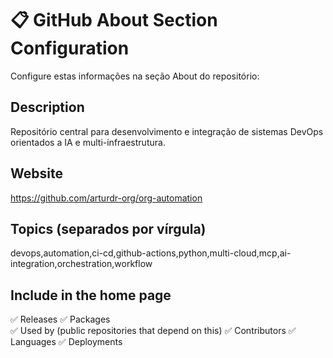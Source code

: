 # 📋 GitHub About Section Configuration

Configure estas informações na seção About do repositório:

## Description
Repositório central para desenvolvimento e integração de sistemas DevOps orientados a IA e multi-infraestrutura.

## Website  
https://github.com/arturdr-org/org-automation

## Topics (separados por vírgula)
devops,automation,ci-cd,github-actions,python,multi-cloud,mcp,ai-integration,orchestration,workflow

## Include in the home page
✅ Releases
✅ Packages  
✅ Used by (public repositories that depend on this)
✅ Contributors
✅ Languages
✅ Deployments
